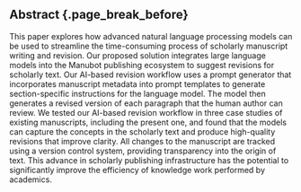 ## Abstract {.page_break_before}

This paper explores how advanced natural language processing models can be used to streamline the time-consuming process of scholarly manuscript writing and revision.
Our proposed solution integrates large language models into the Manubot publishing ecosystem to suggest revisions for scholarly text.
Our AI-based revision workflow uses a prompt generator that incorporates manuscript metadata into prompt templates to generate section-specific instructions for the language model.
The model then generates a revised version of each paragraph that the human author can review.
We tested our AI-based revision workflow in three case studies of existing manuscripts, including the present one, and found that the models can capture the concepts in the scholarly text and produce high-quality revisions that improve clarity.
All changes to the manuscript are tracked using a version control system, providing transparency into the origin of text.
This advance in scholarly publishing infrastructure has the potential to significantly improve the efficiency of knowledge work performed by academics.
